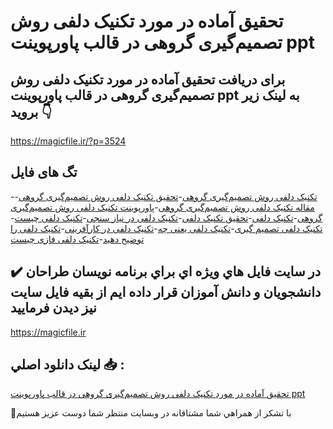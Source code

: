 # تحقیق آماده در مورد تکنیک دلفی روش تصمیم‌گیری گروهی در قالب پاورپوینت ppt

## برای دریافت تحقیق آماده در مورد تکنیک دلفی روش تصمیم‌گیری گروهی در قالب پاورپوینت ppt به لینک زیر بروید 👇

https://magicfile.ir/?p=3524

## تگ های فایل

-[تکنیک دلفی روش تصمیم‌گیری گروهی](https://magicfile.ir/product/%d8%aa%d8%ad%d9%82%db%8c%d9%82-%d8%aa%da%a9%d9%86%db%8c%da%a9-%d8%af%d9%84%d9%81%db%8c-%d8%b1%d9%88%d8%b4-%d8%aa%d8%b5%d9%85%db%8c%d9%85%da%af%db%8c%d8%b1%db%8c-%da%af%d8%b1%d9%88%d9%87%db%8c-%d9%be%d8%a7%d9%88%d8%b1%d9%be%d9%88%db%8c%d9%86%d8%aa/)-[تحقیق تکنیک دلفی روش تصمیم‌گیری گروهی](https://magicfile.ir/product/%d8%aa%d8%ad%d9%82%db%8c%d9%82-%d8%aa%da%a9%d9%86%db%8c%da%a9-%d8%af%d9%84%d9%81%db%8c-%d8%b1%d9%88%d8%b4-%d8%aa%d8%b5%d9%85%db%8c%d9%85%da%af%db%8c%d8%b1%db%8c-%da%af%d8%b1%d9%88%d9%87%db%8c-%d9%be%d8%a7%d9%88%d8%b1%d9%be%d9%88%db%8c%d9%86%d8%aa/)-[مقاله تکنیک دلفی روش تصمیم‌گیری گروهی](https://magicfile.ir/product/%d8%aa%d8%ad%d9%82%db%8c%d9%82-%d8%aa%da%a9%d9%86%db%8c%da%a9-%d8%af%d9%84%d9%81%db%8c-%d8%b1%d9%88%d8%b4-%d8%aa%d8%b5%d9%85%db%8c%d9%85%da%af%db%8c%d8%b1%db%8c-%da%af%d8%b1%d9%88%d9%87%db%8c-%d9%be%d8%a7%d9%88%d8%b1%d9%be%d9%88%db%8c%d9%86%d8%aa/)-[پاورپوینت تکنیک دلفی روش تصمیم‌گیری گروهی](https://magicfile.ir/product/%d8%aa%d8%ad%d9%82%db%8c%d9%82-%d8%aa%da%a9%d9%86%db%8c%da%a9-%d8%af%d9%84%d9%81%db%8c-%d8%b1%d9%88%d8%b4-%d8%aa%d8%b5%d9%85%db%8c%d9%85%da%af%db%8c%d8%b1%db%8c-%da%af%d8%b1%d9%88%d9%87%db%8c-%d9%be%d8%a7%d9%88%d8%b1%d9%be%d9%88%db%8c%d9%86%d8%aa/)-[تکنیک دلفی](https://magicfile.ir/product/%d8%aa%d8%ad%d9%82%db%8c%d9%82-%d8%aa%da%a9%d9%86%db%8c%da%a9-%d8%af%d9%84%d9%81%db%8c-%d8%b1%d9%88%d8%b4-%d8%aa%d8%b5%d9%85%db%8c%d9%85%da%af%db%8c%d8%b1%db%8c-%da%af%d8%b1%d9%88%d9%87%db%8c-%d9%be%d8%a7%d9%88%d8%b1%d9%be%d9%88%db%8c%d9%86%d8%aa/)-[تحقیق تکنیک دلفی](https://magicfile.ir/product/%d8%aa%d8%ad%d9%82%db%8c%d9%82-%d8%aa%da%a9%d9%86%db%8c%da%a9-%d8%af%d9%84%d9%81%db%8c-%d8%b1%d9%88%d8%b4-%d8%aa%d8%b5%d9%85%db%8c%d9%85%da%af%db%8c%d8%b1%db%8c-%da%af%d8%b1%d9%88%d9%87%db%8c-%d9%be%d8%a7%d9%88%d8%b1%d9%be%d9%88%db%8c%d9%86%d8%aa/)-[تکنیک دلفی در نیاز سنجی](https://magicfile.ir/product/%d8%aa%d8%ad%d9%82%db%8c%d9%82-%d8%aa%da%a9%d9%86%db%8c%da%a9-%d8%af%d9%84%d9%81%db%8c-%d8%b1%d9%88%d8%b4-%d8%aa%d8%b5%d9%85%db%8c%d9%85%da%af%db%8c%d8%b1%db%8c-%da%af%d8%b1%d9%88%d9%87%db%8c-%d9%be%d8%a7%d9%88%d8%b1%d9%be%d9%88%db%8c%d9%86%d8%aa/)-[تکنیک دلفی چیست](https://magicfile.ir/product/%d8%aa%d8%ad%d9%82%db%8c%d9%82-%d8%aa%da%a9%d9%86%db%8c%da%a9-%d8%af%d9%84%d9%81%db%8c-%d8%b1%d9%88%d8%b4-%d8%aa%d8%b5%d9%85%db%8c%d9%85%da%af%db%8c%d8%b1%db%8c-%da%af%d8%b1%d9%88%d9%87%db%8c-%d9%be%d8%a7%d9%88%d8%b1%d9%be%d9%88%db%8c%d9%86%d8%aa/)-[تکنیک دلفی تصمیم گیری](https://magicfile.ir/product/%d8%aa%d8%ad%d9%82%db%8c%d9%82-%d8%aa%da%a9%d9%86%db%8c%da%a9-%d8%af%d9%84%d9%81%db%8c-%d8%b1%d9%88%d8%b4-%d8%aa%d8%b5%d9%85%db%8c%d9%85%da%af%db%8c%d8%b1%db%8c-%da%af%d8%b1%d9%88%d9%87%db%8c-%d9%be%d8%a7%d9%88%d8%b1%d9%be%d9%88%db%8c%d9%86%d8%aa/)-[تکنیک دلفی یعنی چه](https://magicfile.ir/product/%d8%aa%d8%ad%d9%82%db%8c%d9%82-%d8%aa%da%a9%d9%86%db%8c%da%a9-%d8%af%d9%84%d9%81%db%8c-%d8%b1%d9%88%d8%b4-%d8%aa%d8%b5%d9%85%db%8c%d9%85%da%af%db%8c%d8%b1%db%8c-%da%af%d8%b1%d9%88%d9%87%db%8c-%d9%be%d8%a7%d9%88%d8%b1%d9%be%d9%88%db%8c%d9%86%d8%aa/)-[تکنیک دلفی در کارآفرینی](https://magicfile.ir/product/%d8%aa%d8%ad%d9%82%db%8c%d9%82-%d8%aa%da%a9%d9%86%db%8c%da%a9-%d8%af%d9%84%d9%81%db%8c-%d8%b1%d9%88%d8%b4-%d8%aa%d8%b5%d9%85%db%8c%d9%85%da%af%db%8c%d8%b1%db%8c-%da%af%d8%b1%d9%88%d9%87%db%8c-%d9%be%d8%a7%d9%88%d8%b1%d9%be%d9%88%db%8c%d9%86%d8%aa/)-[تکنیک دلفی را توضیح دهید](https://magicfile.ir/product/%d8%aa%d8%ad%d9%82%db%8c%d9%82-%d8%aa%da%a9%d9%86%db%8c%da%a9-%d8%af%d9%84%d9%81%db%8c-%d8%b1%d9%88%d8%b4-%d8%aa%d8%b5%d9%85%db%8c%d9%85%da%af%db%8c%d8%b1%db%8c-%da%af%d8%b1%d9%88%d9%87%db%8c-%d9%be%d8%a7%d9%88%d8%b1%d9%be%d9%88%db%8c%d9%86%d8%aa/)-[تکنیک دلفی فازی چیست](https://magicfile.ir/product/%d8%aa%d8%ad%d9%82%db%8c%d9%82-%d8%aa%da%a9%d9%86%db%8c%da%a9-%d8%af%d9%84%d9%81%db%8c-%d8%b1%d9%88%d8%b4-%d8%aa%d8%b5%d9%85%db%8c%d9%85%da%af%db%8c%d8%b1%db%8c-%da%af%d8%b1%d9%88%d9%87%db%8c-%d9%be%d8%a7%d9%88%d8%b1%d9%be%d9%88%db%8c%d9%86%d8%aa/)

## ✔️ در سايت فايل هاي ويژه اي براي برنامه نويسان طراحان دانشجويان و دانش آموزان قرار داده ايم از بقيه فايل سايت نيز ديدن فرماييد

https://magicfile.ir


## لينک دانلود اصلي 📥 :

[تحقیق آماده در مورد تکنیک دلفی روش تصمیم‌گیری گروهی در قالب پاورپوینت ppt](https://magicfile.ir/product/%d8%aa%d8%ad%d9%82%db%8c%d9%82-%d8%aa%da%a9%d9%86%db%8c%da%a9-%d8%af%d9%84%d9%81%db%8c-%d8%b1%d9%88%d8%b4-%d8%aa%d8%b5%d9%85%db%8c%d9%85%da%af%db%8c%d8%b1%db%8c-%da%af%d8%b1%d9%88%d9%87%db%8c-%d9%be%d8%a7%d9%88%d8%b1%d9%be%d9%88%db%8c%d9%86%d8%aa/) 


🙏با تشکر از همراهي شما مشتاقانه در وبسایت منتظر شما دوست عزیز هستیم

